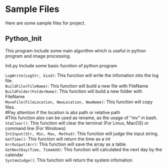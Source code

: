 # Sample Files
Here are some sample files for project.<br/>

## Python_Init
This program include some main algorithm which is useful in python program and image processing.<br/>

Init.py
Include some basic fucntion of python program

`LogWrite(LogStr, kind)`: This function will write the infomation into the log file.<br/>
`BuildFile(FileName)`: This function will build a new file with FileName<br/>
`BuildFolder(FolderName)`: This function will build a new folder with FileName<br/>
`MoveFile(FileLocation, NewLocation, NewName)`: This function will copy files.<br/>
	#Pay attention if the location is abs path or relative path<br/>
	#This function also can be used as rename, as the usage of "mv" in bash.<br/>
`StaClear()`: This function will clear the terminal (For Linux, MacOS) or command line (For Windows)<br/>
`IntInput(Str, Min, Max, Method)`: This function will judge the input string.<br/>
`GetTime()`: This function will return the time as a int<br/>
`ArrOutput(Arr)`: This function will save the array as a table.<br/>
`GetNextDay(Time, TimeAdd)`: This function will calculated the next day by the calendar<br/>
`SystemJudge()`: This function will return the system infomation<br/>
